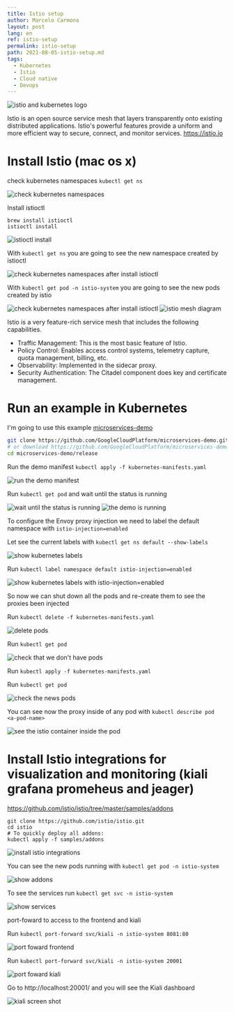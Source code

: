 ```yaml
---
title: Istio setup
author: Marcelo Carmona
layout: post
lang: en
ref: istio-setup
permalink: istio-setup
path: 2021-08-05-istio-setup.md
tags:
  - Kubernetes
  - Istio
  - Cloud native
  - Devops
---
```


<img src="/img/posts/istio-kubernetes.jpeg" alt="istio and kubernetes logo">

Istio is an open source service mesh that layers transparently onto existing distributed applications. Istio's powerful features provide a uniform and more efficient way to secure, connect, and monitor services. https://istio.io

# Install Istio (mac os x)
check kubernetes namespaces `kubectl get ns`

<img src="/img/posts/istio-setup-1.png" alt="check kubernetes namespaces">

Install istioctl
```
brew install istioctl
istioctl install
```

<img src="/img/posts/istio-setup-2.png" alt="istioctl install">

With `kubectl get ns` you are going to see the new namespace created by istioctl

<img src="/img/posts/istio-setup-3.png" alt="check kubernetes namespaces after install istioctl">

With `kubectl get pod -n istio-system` you are going to see the new pods created by istio

<img src="/img/posts/istio-setup-4.png" alt="check kubernetes namespaces after install istioctl">

<img src="/img/posts/istio-mesh.png" alt="istio mesh diagram">

Istio is a very feature-rich service mesh that includes the following capabilities.

* Traffic Management: This is the most basic feature of Istio.
* Policy Control: Enables access control systems, telemetry capture, quota management, billing, etc.
* Observability: Implemented in the sidecar proxy.
* Security Authentication: The Citadel component does key and certificate management.

# Run an example in Kubernetes
I'm going to use this example [microservices-demo](https://github.com/GoogleCloudPlatform/microservices-demo.git)

```bash
git clone https://github.com/GoogleCloudPlatform/microservices-demo.git
# or download https://github.com/GoogleCloudPlatform/microservices-demo/blob/master/release/kubernetes-manifests.yaml
cd microservices-demo/release
```

Run the demo manifest `kubectl apply -f kubernetes-manifests.yaml`

<img src="/img/posts/istio-setup-5.png" alt="run the demo manifest">

Run `kubectl get pod` and wait until the status is running

<img src="/img/posts/istio-setup-6.png" alt="wait until the status is running">

<img src="/img/posts/istio-setup-7.png" alt="the demo is running">

To configure the Envoy proxy injection we need to label the default namespace with `istio-injection=enabled`

Let see the current labels with `kubectl get ns default --show-labels`

<img src="/img/posts/istio-setup-8.png" alt="show kubernetes labels">

Run `kubectl label namespace default istio-injection=enabled`

<img src="/img/posts/istio-setup-9.png" alt="show kubernetes labels with istio-injection=enabled">

So now we can shut down all the pods and re-create them to see the proxies been injected

Run `kubectl delete -f kubernetes-manifests.yaml`

<img src="/img/posts/istio-setup-10.png" alt="delete pods">

Run `kubectl get pod`

<img src="/img/posts/istio-setup-11.png" alt="check that we don't have pods">

Run `kubectl apply -f kubernetes-manifests.yaml`

Run `kubectl get pod`

<img src="/img/posts/istio-setup-12.png" alt="check the news pods">

You can see now the proxy inside of any pod with `kubectl describe pod <a-pod-name>`

<img src="/img/posts/istio-setup-13.png" alt="see the istio container inside the pod">

# Install Istio integrations for visualization and monitoring (kiali grafana promeheus and jeager)

https://github.com/istio/istio/tree/master/samples/addons

```
git clone https://github.com/istio/istio.git
cd istio
# To quickly deploy all addons:
kubectl apply -f samples/addons
```

<img src="/img/posts/istio-setup-addons-1.png" alt="install istio integrations">

You can see the new pods running with `kubectl get pod -n istio-system`

<img src="/img/posts/istio-setup-addons-2.png" alt="show addons">

To see the services run `kubectl get svc -n istio-system`

<img src="/img/posts/istio-setup-addons-3.png" alt="show services">

port-foward to access to the frontend and kiali

Run `kubectl port-forward svc/kiali -n istio-system 8081:80`

<img src="/img/posts/istio-setup-addons-4.png" alt="port foward frontend">

Run `kubectl port-forward svc/kiali -n istio-system 20001`

<img src="/img/posts/istio-setup-addons-5.png" alt="port foward kiali">

Go to http://localhost:20001/ and you will see the Kiali dashboard

<img src="/img/posts/kiali.png" alt="kiali screen shot">